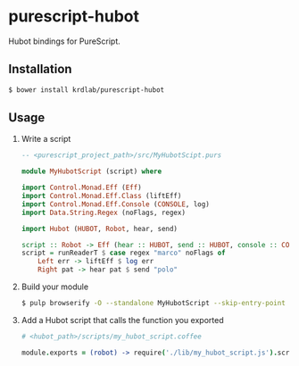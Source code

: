 # purescript-hubot

Hubot bindings for PureScript.

## Installation

```sh
$ bower install krdlab/purescript-hubot
```

## Usage

1. Write a script

    ```purescript
    -- <purescript_project_path>/src/MyHubotScipt.purs
    
    module MyHubotScript (script) where
    
    import Control.Monad.Eff (Eff)
    import Control.Monad.Eff.Class (liftEff)
    import Control.Monad.Eff.Console (CONSOLE, log)
    import Data.String.Regex (noFlags, regex)
    
    import Hubot (HUBOT, Robot, hear, send)
    
    script :: Robot -> Eff (hear :: HUBOT, send :: HUBOT, console :: CONSOLE) Unit
    script = runReaderT $ case regex "marco" noFlags of
        Left err -> liftEff $ log err
        Right pat -> hear pat $ send "polo"
    ```

2. Build your module

    ```sh
    $ pulp browserify -O --standalone MyHubotScript --skip-entry-point --to <hubot_path>/scripts/lib/my_hubot_script.js
    ```

3. Add a Hubot script that calls the function you exported
    
    ```coffeescript
    # <hubot_path>/scripts/my_hubot_script.coffee
    
    module.exports = (robot) -> require('./lib/my_hubot_script.js').script(robot)()
    ```
